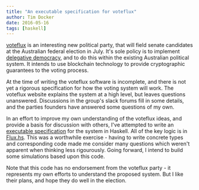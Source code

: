 ```yaml
---
title: "An executable specification for voteflux"
author: Tim Docker
date: 2016-05-16
tags: [haskell]
---
```

[voteflux][1] is an interesting new political party, that will field
senate candidates at the Australian federal election in July. It's
sole policy is to implement [delegative democracy][2], and to do this
within the existing Australian political system. It intends to use
blockchain technology to provide cryptographic guarantees to the
voting process.

At the time of writing the voteflux software is incomplete, and there
is not yet a rigorous specification for how the voting system will
work. The voteflux website explains the system at a high level, but
leaves questions unanswered. Discussions in the group's slack forums
fill in some details, and the parties founders have answered some
questions of my own.

In an effort to improve my own understanding of the voteflux ideas,
and provide a basis for discussion with others, I've attempted to
write an [executable specification][3] for the system in Haskell. All
of the key logic is in [Flux.hs][4]. This was a worthwhile exercise -
having to write concrete types and corresponding code made me consider
many questions which weren't apparent when thinking less
rigourously. Going forward, I intend to build some simulations based
upon this code.

Note that this code has no endorsement from the voteflux party - it
represents my own efforts to understand the proposed system.  But I
like their plans, and hope they do well in the election.

[1]:https://voteflux.org/
[2]:https://en.wikipedia.org/wiki/Delegative_democracy
[3]:https://github.com/timbod7/flux-model
[4]:https://github.com/timbod7/flux-model/blob/master/src/Flux.hs




